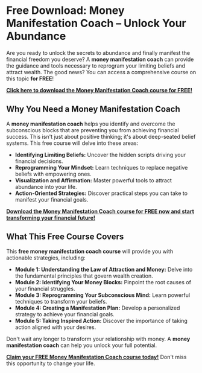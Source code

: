 # Free Download: Money Manifestation Coach – Unlock Your Abundance

Are you ready to unlock the secrets to abundance and finally manifest the financial freedom you deserve? A **money manifestation coach** can provide the guidance and tools necessary to reprogram your limiting beliefs and attract wealth. The good news? You can access a comprehensive course on this topic **for FREE**!

[**Click here to download the Money Manifestation Coach course for FREE!**](https://udemywork.com/money-manifestation-coach)

## Why You Need a Money Manifestation Coach

A **money manifestation coach** helps you identify and overcome the subconscious blocks that are preventing you from achieving financial success. This isn't just about positive thinking; it's about deep-seated belief systems. This free course will delve into these areas:

*   **Identifying Limiting Beliefs:** Uncover the hidden scripts driving your financial decisions.
*   **Reprogramming Your Mindset:** Learn techniques to replace negative beliefs with empowering ones.
*   **Visualization and Affirmation:** Master powerful tools to attract abundance into your life.
*   **Action-Oriented Strategies:** Discover practical steps you can take to manifest your financial goals.

[**Download the Money Manifestation Coach course for FREE now and start transforming your financial future!**](https://udemywork.com/money-manifestation-coach)

## What This Free Course Covers

This **free money manifestation coach course** will provide you with actionable strategies, including:

*   **Module 1: Understanding the Law of Attraction and Money:** Delve into the fundamental principles that govern wealth creation.
*   **Module 2: Identifying Your Money Blocks:** Pinpoint the root causes of your financial struggles.
*   **Module 3: Reprogramming Your Subconscious Mind:** Learn powerful techniques to transform your beliefs.
*   **Module 4: Creating a Manifestation Plan:** Develop a personalized strategy to achieve your financial goals.
*   **Module 5: Taking Inspired Action:** Discover the importance of taking action aligned with your desires.

Don't wait any longer to transform your relationship with money. A **money manifestation coach** can help you unlock your full potential.

[**Claim your FREE Money Manifestation Coach course today!**](https://udemywork.com/money-manifestation-coach) Don't miss this opportunity to change your life.
